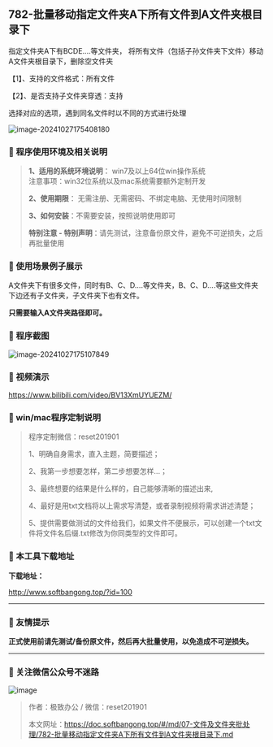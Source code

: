 ## 782-批量移动指定文件夹A下所有文件到A文件夹根目录下

指定文件夹A下有BCDE....等文件夹，
将所有文件（包括子孙文件夹下文件）移动A文件夹根目录下，删除空文件夹

【1】、支持的文件格式：所有文件

【2】、是否支持子文件夹穿透：支持  

选择对应的选项，遇到同名文件时以不同的方式进行处理

![image-20241027175408180](https://s2.loli.net/2024/11/01/Y8PVEXlox7IL1BZ.png)

### 📑 程序使用环境及相关说明

> **1、适用的系统环境说明**： win7及以上64位win操作系统  
> 注意事项：win32位系统以及mac系统需要额外定制开发  
>
> **2、使用期限**： 无需注册、无需密码、不绑定电脑、无使用时间限制  
>
> **3、如何安装**：不需要安装，按照说明使用即可  
>
> **特别注意 - 特别声明**：请先测试，注意备份原文件，避免不可逆损失，之后再批量使用

### 📑 使用场景例子展示
A文件夹下有很多文件，同时有B、C、D....等文件夹，B、C、D....等这些文件夹下边还有子文件夹，子文件夹下也有文件。

**只需要输入A文件夹路径即可。**

### 📑 程序截图

![image-20241027175107849](https://s2.loli.net/2024/11/01/PUdskwtyXYV9hSx.png)

### 📑 视频演示

https://www.bilibili.com/video/BV13XmUYUEZM/

### 📑 win/mac程序定制说明

> 程序定制微信：reset201901  
>
> 1、明确自身需求，直入主题，简要描述；
>
> 2、我第一步想要怎样，第二步想要怎样...； 
>
> 3、最终想要的结果是什么样的，自己能够清晰的描述出来,  
>
> 4、最好是用txt文档将以上需求写清楚，或者录制视频将需求讲述清楚；  
>
> 5、提供需要做测试的文件给我们，如果文件不便展示，可以创建一个txt文件将文件名后缀.txt修改为你同类型的文件即可。  

### 📑 本工具下载地址

**下载地址：**

http://www.softbangong.top/?id=100

------

### 📑 友情提示

**正式使用前请先测试/备份原文件，然后再大批量使用，以免造成不可逆损失。**

------

### 📑 关注微信公众号不迷路

![image](https://s2.loli.net/2024/11/02/tK9T7jxLcuv5rUk.png)

> 作者：极致办公  /  微信：reset201901
>
> 本文网址：https://doc.softbangong.top/#/md/07-文件及文件夹批处理/782-批量移动指定文件夹A下所有文件到A文件夹根目录下.md